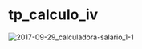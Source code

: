 # tp_calculo_iv

![2017-09-29_calculadora-salario_1-1](https://user-images.githubusercontent.com/58348420/167767915-52102bd5-14e9-4511-b0ba-4dec3b9471d3.gif)

